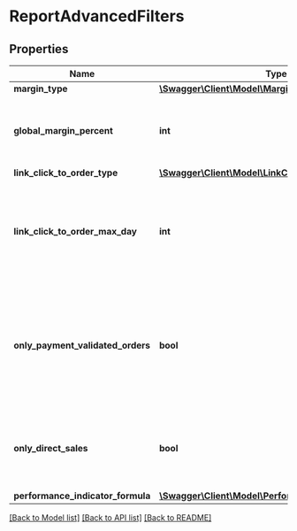 # ReportAdvancedFilters

## Properties
Name | Type | Description | Notes
------------ | ------------- | ------------- | -------------
**margin_type** | [**\Swagger\Client\Model\MarginType**](MarginType.md) |  | 
**global_margin_percent** | **int** | If the margin type is &#39;Global&#39;, indicate the percentage of sale price. | [optional] 
**link_click_to_order_type** | [**\Swagger\Client\Model\LinkClickToOrderType**](LinkClickToOrderType.md) |  | 
**link_click_to_order_max_day** | **int** | If the linkOrderType is OnClickDate, indicate the max day to search the click from the order | [optional] 
**only_payment_validated_orders** | **bool** | If true, you will get the only the orders with payment validated. Otherwise, you will get all orders validated or not. | [default to false]
**only_direct_sales** | **bool** | If true, you will get only direct sales. Otherwise the indirect sales will be included. | [default to false]
**performance_indicator_formula** | [**\Swagger\Client\Model\PerformanceIndicatorFormula**](PerformanceIndicatorFormula.md) |  | 

[[Back to Model list]](../README.md#documentation-for-models) [[Back to API list]](../README.md#documentation-for-api-endpoints) [[Back to README]](../README.md)


